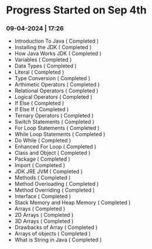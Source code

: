 # Progress Started on Sep 4th

### 09-04-2024 | 17:26

- Introduction To Java ( Completed )
- Installing the JDK ( Completed )
- How Java Works JDK ( Completed )
- Variables ( Completed )
- Data Types ( Completed )
- Literal ( Completed )
- Type Conversion ( Completed )
- Arthimetic Operators ( Completed )
- Relational Operators ( Completed )
- Logical Operators ( Completed )
- If Else ( Completed )
- If Else If ( Completed )
- Ternary Operators ( Completed )
- Switch Statements ( Completed )
- For Loop Statements ( Completed )
- While Loop Statements ( Completed )
- Do While ( Completed )
- Enhanced For Loop ( Completed )
- Class and Object ( Completed )
- Package ( Completed )
- Import ( Completed )
- JDK JRE JVM ( Completed )
- Methods ( Completed )
- Method Overloading ( Completed )
- Method Overriding ( Completed )
- Interface ( Completed )
- Stack Memory and Heap Memory ( Completed )
- Arrays ( Completed )
- 2D Arrays ( Completed )
- 3D Arrays ( Completed )
- Drawbacks of Array ( Completed )
- Arrays of objects ( Completed )
- What is String in Java ( Completed )